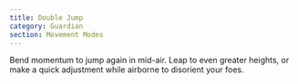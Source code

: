 ```yaml
---
title: Double Jump
category: Guardian
section: Movement Modes
---
```


Bend momentum to jump again in mid-air. Leap to even greater heights, or make a quick adjustment while airborne to disorient your foes.
